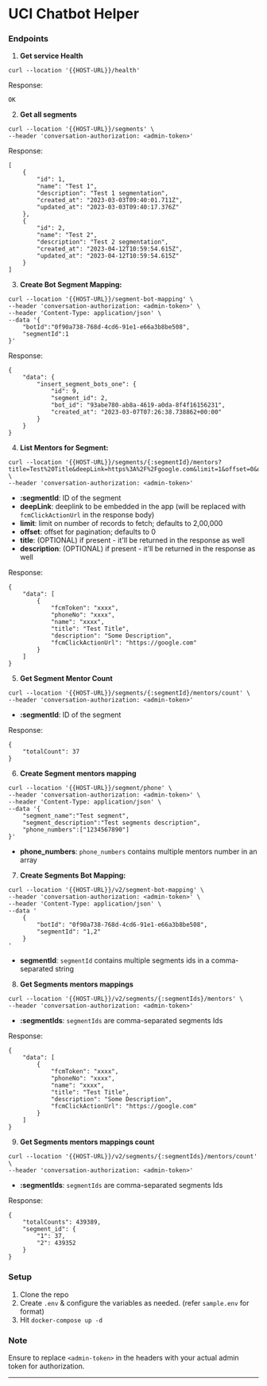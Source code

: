 # UCI Chatbot Helper

### Endpoints

1. **Get service Health**

```
curl --location '{{HOST-URL}}/health'
```

Response:
```
OK
```

2. **Get all segments**

```
curl --location '{{HOST-URL}}/segments' \
--header 'conversation-authorization: <admin-token>'
```

Response:
```
[
    {
        "id": 1,
        "name": "Test 1",
        "description": "Test 1 segmentation",
        "created_at": "2023-03-03T09:40:01.711Z",
        "updated_at": "2023-03-03T09:40:17.376Z"
    },
    {
        "id": 2,
        "name": "Test 2",
        "description": "Test 2 segmentation",
        "created_at": "2023-04-12T10:59:54.615Z",
        "updated_at": "2023-04-12T10:59:54.615Z"
    }
]
```

3. **Create Bot Segment Mapping:**

```
curl --location '{{HOST-URL}}/segment-bot-mapping' \
--header 'conversation-authorization: <admin-token>' \
--header 'Content-Type: application/json' \
--data '{
    "botId":"0f90a738-768d-4cd6-91e1-e66a3b8be508",
    "segmentId":1
}'
```

Response:

```
{
    "data": {
        "insert_segment_bots_one": {
            "id": 9,
            "segment_id": 2,
            "bot_id": "93abe780-ab8a-4619-a0da-8f4f16156231",
            "created_at": "2023-03-07T07:26:38.738862+00:00"
        }
    }
}
```

4. **List Mentors for Segment:**

```
curl --location '{{HOST-URL}}/segments/{:segmentId}/mentors?title=Test%20Title&deepLink=https%3A%2F%2Fgoogle.com&limit=1&offset=0&description=Test%20description' \
--header 'conversation-authorization: <admin-token>'
```

- **:segmentId**: ID of the segment
- **deepLink**: deeplink to be embedded in the app (will be replaced with `fcmClickActionUrl` in the response body)
- **limit**: limit on number of records to fetch; defaults to 2,00,000
- **offset**: offset for pagination; defaults to 0
- **title**: (OPTIONAL) if present - it'll be returned in the response as well
- **description**: (OPTIONAL) if present - it'll be returned in the response as well

Response:

```
{
    "data": [
        {
            "fcmToken": "xxxx",
            "phoneNo": "xxxx",
            "name": "xxxx",
            "title": "Test Title",
            "description": "Some Description",
            "fcmClickActionUrl": "https://google.com"
        }
    ]
}
```

5. **Get Segment Mentor Count**

```
curl --location '{{HOST-URL}}/segments/{:segmentId}/mentors/count' \
--header 'conversation-authorization: <admin-token>'
```

- **:segmentId**: ID of the segment

Response:
```
{
    "totalCount": 37
}
```

6. **Create Segment mentors mapping**

```
curl --location '{{HOST-URL}}/segment/phone' \
--header 'conversation-authorization: <admin-token>' \
--header 'Content-Type: application/json' \
--data '{
    "segment_name":"Test segment",
    "segment_description":"Test segments description",
    "phone_numbers":["1234567890"]
}'
```

- **phone_numbers**: `phone_numbers` contains multiple mentors number in an array

7. **Create Segments Bot Mapping:**

```
curl --location '{{HOST-URL}}/v2/segment-bot-mapping' \
--header 'conversation-authorization: <admin-token>' \
--header 'Content-Type: application/json' \
--data '
    {
        "botId": "0f90a738-768d-4cd6-91e1-e66a3b8be508",
        "segmentId": "1,2"
    }
'
```

- **segmentId**: `segmentId` contains multiple segments ids in a comma-separated string

8. **Get Segments mentors mappings**

```
curl --location '{{HOST-URL}}/v2/segments/{:segmentIds}/mentors' \
--header 'conversation-authorization: <admin-token>'
```

- **:segmentIds**: `segmentIds` are comma-separated segments Ids

Response:
```
{
    "data": [
        {
            "fcmToken": "xxxx",
            "phoneNo": "xxxx",
            "name": "xxxx",
            "title": "Test Title",
            "description": "Some Description",
            "fcmClickActionUrl": "https://google.com"
        }
    ]
}
```

9. **Get Segments mentors mappings count**

```
curl --location '{{HOST-URL}}/v2/segments/{:segmentIds}/mentors/count' \
--header 'conversation-authorization: <admin-token>'
```

- **:segmentIds**: `segmentIds` are comma-separated segments Ids

Response:
```
{
    "totalCounts": 439389,
    "segment_id": {
        "1": 37,
        "2": 439352
    }
}
```

### Setup

1. Clone the repo
2. Create `.env` & configure the variables as needed. (refer `sample.env` for format)
3. Hit `docker-compose up -d`

### Note

Ensure to replace `<admin-token>` in the headers with your actual admin token for authorization.

---
